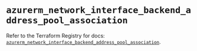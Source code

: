# `azurerm_network_interface_backend_address_pool_association`

Refer to the Terraform Registry for docs: [`azurerm_network_interface_backend_address_pool_association`](https://registry.terraform.io/providers/hashicorp/azurerm/3.111.0/docs/resources/network_interface_backend_address_pool_association).
